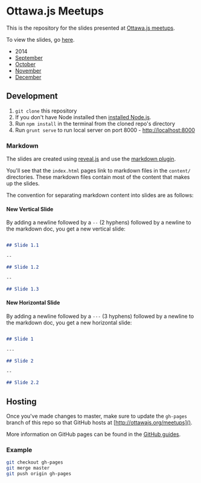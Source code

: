 # Ottawa.js Meetups

This is the repository for the slides presented at [Ottawa.js meetups](http://ottawajs.org).

To view the slides, go [here](http://ottawajs.org/meetups/).

- 2014
 - [September](2014/09-september)
 - [October](2014/10-october)
 - [November](2014/11-november)
 - [December](2014/12-december)

## Development

1. ``git clone`` this repository
2. If you don't have Node installed then [installed Node.js](https://github.com/joyent/node/wiki/installation).
3. Run ``npm install`` in the terminal from the cloned repo's directory
4. Run ``grunt serve`` to run local server on port 8000 - [http://localhost:8000]()


### Markdown

The slides are created using [reveal.js](https://github.com/hakimel/reveal.js) and use the [markdown plugin](https://github.com/hakimel/reveal.js#external-markdown).

You'll see that the ``index.html`` pages link to markdown files in the ``content/`` directories. These markdown files contain most of the content that makes up the slides.

The convention for separating markdown content into slides are as follows:

#### New Vertical Slide

By adding a newline followed by a ``--`` (2 hyphens) followed by a newline to the markdown doc, you get a new vertical slide:

```markdown

## Slide 1.1

--

## Slide 1.2

--

## Slide 1.3


```

#### New Horizontal Slide

By adding a newline followed by a ``---`` (3 hyphens) followed by a newline to the markdown doc, you get a new horizontal slide:

```markdown

## Slide 1

---

## Slide 2

--

## Slide 2.2


```



## Hosting

Once you've made changes to master, make sure to update the ``gh-pages`` branch of this repo so that GitHub hosts at [http://ottawajs.org/meetups]().

More information on GitHub pages can be found in the [GitHub guides](https://help.github.com/articles/creating-project-pages-manually).

### Example

```bash
git checkout gh-pages
git merge master
git push origin gh-pages
```
